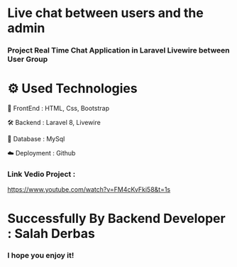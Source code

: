# Live chat between users and the admin

### Project Real Time Chat Application in Laravel Livewire between User Group  


# ⚙️ Used Technologies

💅 FrontEnd : HTML, Css, Bootstrap

🛠 Backend : Laravel 8, Livewire

💾 Database : MySql

☁️ Deployment : Github



### Link Vedio Project : 

https://www.youtube.com/watch?v=FM4cKvFki58&t=1s


# Successfully By  Backend Developer : Salah Derbas 

### I hope you enjoy it!
